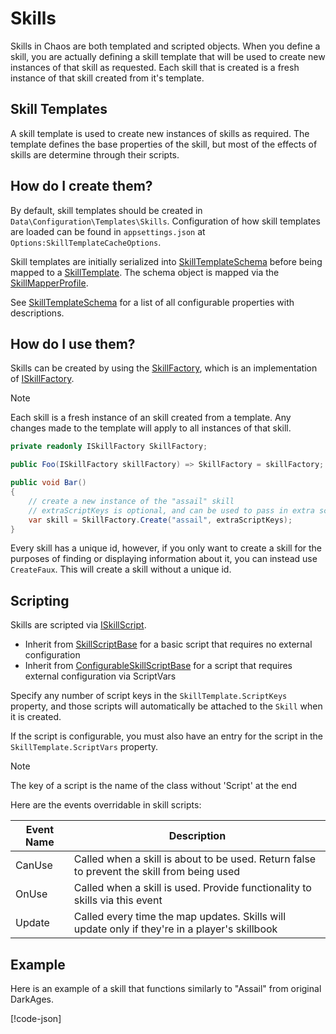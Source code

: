 # Skills

Skills in Chaos are both templated and scripted objects. When you define a skill, you are actually defining a skill
template that will be used to create new instances of that skill as requested. Each skill that is created is a fresh
instance of that skill created from it's template.

## Skill Templates

A skill template is used to create new instances of skills as required. The template defines the base properties of the
skill, but most of the effects of skills are determine through their scripts.

## How do I create them?

By default, skill templates should be created in `Data\Configuration\Templates\Skills`. Configuration of how skill
templates are loaded can be found in `appsettings.json` at `Options:SkillTemplateCacheOptions`.

Skill templates are initially serialized into [SkillTemplateSchema](<xref:Chaos.Schemas.Templates.SkillTemplateSchema>)
before being mapped to a [SkillTemplate](<xref:Chaos.Models.Templates.SkillTemplate>). The schema object is mapped via
the [SkillMapperProfile](<xref:Chaos.Services.MapperProfiles.SkillMapperProfile>).

See [SkillTemplateSchema](<xref:Chaos.Schemas.Templates.SkillTemplateSchema>) for a list of all configurable properties
with descriptions.

## How do I use them?

Skills can be created by using the [SkillFactory](<xref:Chaos.Services.Factories.SkillFactory>), which is an
implementation of [ISkillFactory](<xref:Chaos.Services.Factories.Abstractions.ISkillFactory>).

> [!NOTE]
> Each skill is a fresh instance of an skill created from a template. Any changes made to the template will apply to all
> instances of that skill.

```cs
private readonly ISkillFactory SkillFactory;

public Foo(ISkillFactory skillFactory) => SkillFactory = skillFactory;

public void Bar()
{
    // create a new instance of the "assail" skill
    // extraScriptKeys is optional, and can be used to pass in extra script keys that are not part of the templated skill
    var skill = SkillFactory.Create("assail", extraScriptKeys);
}
```

Every skill has a unique id, however, if you only want to create a skill for the purposes of finding or displaying
information about it, you can instead use `CreateFaux`. This will create a skill without a unique id.

## Scripting

Skills are scripted via [ISkillScript](<xref:Chaos.Scripting.SkillScripts.Abstractions.ISkillScript>).

- Inherit from [SkillScriptBase](<xref:Chaos.Scripting.SkillScripts.Abstractions.SkillScriptBase>) for a basic script
  that requires no external configuration
- Inherit
  from [ConfigurableSkillScriptBase](<xref:Chaos.Scripting.SkillScripts.Abstractions.ConfigurableSkillScriptBase>)
  for a script that requires external configuration via ScriptVars

Specify any number of script keys in the `SkillTemplate.ScriptKeys` property, and those scripts will automatically be
attached to the `Skill` when it is created.

If the script is configurable, you must also have an entry for the script in the `SkillTemplate.ScriptVars` property.

> [!NOTE]
> The key of a script is the name of the class without 'Script' at the end

Here are the events overridable in skill scripts:

| Event Name | Description                                                                                   |
|------------|-----------------------------------------------------------------------------------------------|
| CanUse     | Called when a skill is about to be used. Return false to prevent the skill from being used    |
| OnUse      | Called when a skill is used. Provide functionality to skills via this event                   |
| Update     | Called every time the map updates. Skills will update only if they're in a player's skillbook |

## Example

Here is an example of a skill that functions similarly to "Assail" from original DarkAges.

[!code-json[](../../Data/Configuration/Templates/Skills/assail.json)]